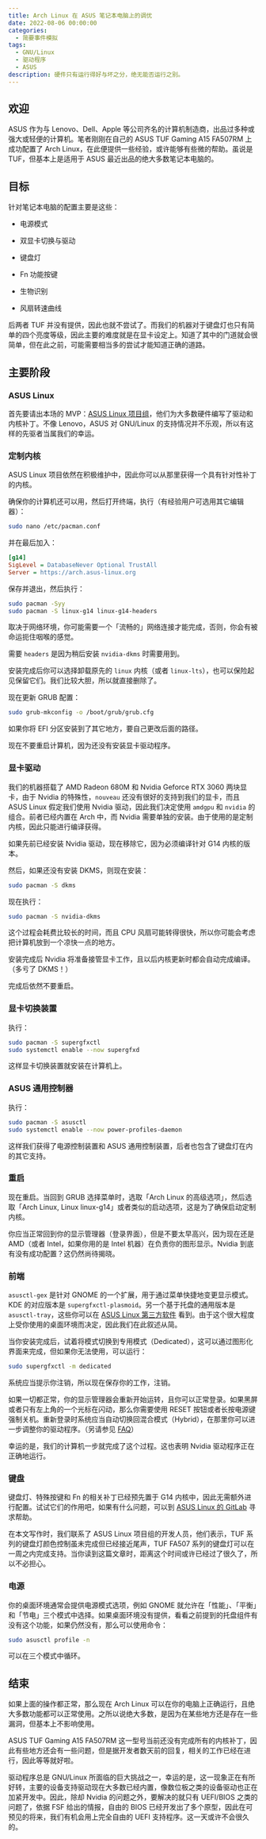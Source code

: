 ```yaml
---
title: Arch Linux 在 ASUS 笔记本电脑上的调优
date: 2022-08-06 00:00:00
categories:
  - 简要事件模拟
tags:
  - GNU/Linux
  - 驱动程序
  - ASUS
description: 硬件只有运行得好与坏之分，绝无能否运行之别。
---
```


## 欢迎

ASUS 作为与 Lenovo、Dell、Apple 等公司齐名的计算机制造商，出品过多种或强大或轻便的计算机。笔者刚刚在自己的 ASUS TUF Gaming A15 FA507RM 上成功配置了 Arch Linux，在此便提供一些经验，或许能够有些微的帮助。虽说是 TUF，但基本上是适用于 ASUS 最近出品的绝大多数笔记本电脑的。

## 目标

针对笔记本电脑的配置主要是这些：

- 电源模式

- 双显卡切换与驱动

- 键盘灯

- Fn 功能按键

- 生物识别

- 风扇转速曲线

后两者 TUF 并没有提供，因此也就不尝试了。而我们的机器对于键盘灯也只有简单的四个亮度等级，因此主要的难度就是在显卡设定上。知道了其中的门道就会很简单，但在此之前，可能需要相当多的尝试才能知道正确的道路。

## 主要阶段

### ASUS Linux

首先要请出本场的 MVP：[ASUS Linux 项目组](https://asus-linux.org/)，他们为大多数硬件编写了驱动和内核补丁。不像 Lenovo，ASUS 对 GNU/Linux 的支持情况并不乐观，所以有这样的先驱者当属我们的幸运。

### 定制内核

ASUS Linux 项目依然在积极维护中，因此你可以从那里获得一个具有针对性补丁的内核。

确保你的计算机还可以用，然后打开终端，执行（有经验用户可选用其它编辑器）：

```bash
sudo nano /etc/pacman.conf
```

并在最后加入：

```ini
[g14]
SigLevel = DatabaseNever Optional TrustAll
Server = https://arch.asus-linux.org
```

保存并退出，然后执行：

```bash
sudo pacman -Syy
sudo pacman -S linux-g14 linux-g14-headers
```

取决于网络环境，你可能需要一个「流畅的」网络连接才能完成，否则，你会有被命运扼住咽喉的感觉。

需要 `headers` 是因为稍后安装 `nvidia-dkms` 时需要用到。 

安装完成后你可以选择卸载原先的 `linux` 内核（或者 `linux-lts`），也可以保险起见保留它们。我们比较大胆，所以就直接删除了。

现在更新 GRUB 配置：

```bash
sudo grub-mkconfig -o /boot/grub/grub.cfg
```

如果你将 EFI 分区安装到了其它地方，要自己更改后面的路径。

现在不要重启计算机，因为还没有安装显卡驱动程序。

### 显卡驱动

我们的机器搭载了 AMD Radeon 680M 和 Nvidia Geforce RTX 3060 两块显卡，由于 Nvidia 的特殊性，`nouveau` 还没有很好的支持到我们的显卡，而且 ASUS Linux 假定我们使用 Nvidia 驱动，因此我们决定使用 `amdgpu` 和 `nvidia` 的组合。前者已经内置在 Arch 中，而 Nvidia 需要单独的安装。由于使用的是定制内核，因此只能进行编译获得。

如果先前已经安装 Nvidia 驱动，现在移除它，因为必须编译针对 G14 内核的版本。

然后，如果还没有安装 DKMS，则现在安装：

```bash
sudo pacman -S dkms
```

现在执行：

```bash
sudo pacman -S nvidia-dkms
```

这个过程会耗费比较长的时间，而且 CPU 风扇可能转得很快，所以你可能会考虑把计算机放到一个凉快一点的地方。

安装完成后 Nvidia 将准备接管显卡工作，且以后内核更新时都会自动完成编译。（多亏了 DKMS！）

完成后依然不要重启。

### 显卡切换装置

执行：

```bash
sudo pacman -S supergfxctl
sudo systemctl enable --now supergfxd
```

这样显卡切换装置就安装在计算机上。

### ASUS 通用控制器

执行：

```bash
sudo pacman -S asusctl
sudo systemctl enable --now power-profiles-daemon
```

这样我们获得了电源控制装置和 ASUS 通用控制装置，后者也包含了键盘灯在内的其它支持。

### 重启

现在重启。当回到 GRUB 选择菜单时，选取「Arch Linux 的高级选项」，然后选取「Arch Linux, Linux linux-g14」或者类似的启动选项，这是为了确保启动定制内核。

你应当正常回到你的显示管理器（登录界面），但是不要太早高兴，因为现在还是 AMD（或者 Intel，如果你用的是 Intel 机器）在负责你的图形显示。Nvidia 到底有没有成功配置？这仍然尚待揭晓。

### 前端

`asusctl-gex` 是针对 GNOME 的一个扩展，用于通过菜单快捷地变更显示模式。KDE 的对应版本是 `supergfxctl-plasmoid`。另一个基于托盘的通用版本是 `asusctl-tray`，这些你可以在 [ASUS Linux 第三方软件](https://asus-linux.org/thirdparty/) 看到。由于这个很大程度上受你使用的桌面环境而决定，因此我们在此叙述从简。

当你安装完成后，试着将模式切换到专用模式（Dedicated），这可以通过图形化界面来完成，但如果你无法使用，可以运行：

```bash
sudo supergfxctl -m dedicated
```

系统应当提示你注销，所以现在保存你的工作，注销。

如果一切都正常，你的显示管理器会重新开始运转，且你可以正常登录。如果黑屏或者只有左上角的一个光标在闪动，那么你需要使用 RESET 按钮或者长按电源键强制关机。重新登录时系统应当自动切换回混合模式（Hybrid），在那里你可以进一步调整你的驱动程序。（另请参见 [FAQ](https://asus-linux.org/faq)）

幸运的是，我们的计算机一步就完成了这个过程。这也表明 Nvidia 驱动程序正在正确地运行。

### 键盘

键盘灯、特殊按键和 Fn 的相关补丁已经预先置于 G14 内核中，因此无需额外进行配置。试试它们的作用吧，如果有什么问题，可以到 [ASUS Linux 的 GitLab](https://gitlab.com/asus-linux/asusctl) 寻求帮助。

在本文写作时，我们联系了 ASUS Linux 项目组的开发人员，他们表示，TUF 系列的键盘灯颜色控制虽未完成但已经接近尾声，TUF FA507 系列的键盘灯可以在一周之内完成支持。当你读到这篇文章时，距离这个时间或许已经过了很久了，所以不必担心。

### 电源

你的桌面环境通常会提供电源模式选项，例如 GNOME 就允许在「性能」、「平衡」和「节电」三个模式中选择。如果桌面环境没有提供，看看之前提到的托盘组件有没有这个功能，如果仍然没有，那么可以使用命令：

```bash
sudo asusctl profile -n
```

可以在三个模式中循环。

## 结束

如果上面的操作都正常，那么现在 Arch Linux 可以在你的电脑上正确运行，且绝大多数功能都可以正常使用。之所以说绝大多数，是因为在某些地方还是存在一些漏洞，但基本上不影响使用。

ASUS TUF Gaming A15 FA507RM 这一型号当前还没有完成所有的内核补丁，因此有些地方还会有一些问题，但是据开发者数天前的回复，相关的工作已经在进行，因此等等就好啦。

驱动程序总是 GNU/Linux 所面临的巨大挑战之一，幸运的是，这一现象正在有所好转，主要的设备支持驱动现在大多数已经内置，像数位板之类的设备驱动也正在加紧开发中。因此，除却 Nvidia 的问题之外，要解决的就只有 UEFI/BIOS 之类的问题了，依据 FSF 给出的情报，自由的 BIOS 已经开发出了多个原型，因此在可预见的将来，我们有机会用上完全自由的 UEFI 支持程序。这一天或许不会很久的。
